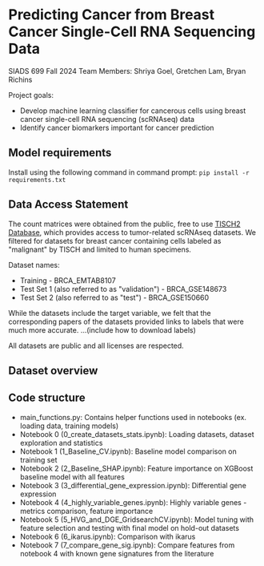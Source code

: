 # Predicting Cancer from Breast Cancer Single-Cell RNA Sequencing Data
SIADS 699 Fall 2024
Team Members: Shriya Goel, Gretchen Lam, Bryan Richins

Project goals:
- Develop machine learning classifier for cancerous cells using breast cancer single-cell RNA sequencing (scRNAseq) data
- Identify cancer biomarkers important for cancer prediction

## Model requirements
Install using the following command in command prompt:
```pip install -r requirements.txt```

## Data Access Statement
The count matrices were obtained from the public, free to use [TISCH2 Database](http://tisch.comp-genomics.org/gallery/?cancer=BRCA&celltype=Malignant&species=Human), which provides access to tumor-related scRNAseq datasets.
We filtered for datasets for breast cancer containing cells labeled as "malignant" by TISCH and limited to human specimens.

Dataset names:
  * Training - BRCA_EMTAB8107
  * Test Set 1 (also referred to as "validation") - BRCA_GSE148673
  * Test Set 2 (also referred to as "test") - BRCA_GSE150660

While the datasets include the target variable, we felt that the corresponding papers of the datasets provided links to labels that were much more accurate.
...(include how to download labels)

All datasets are public and all licenses are respected.


## Dataset overview


## Code structure
- main_functions.py: Contains helper functions used in notebooks (ex. loading data, training models)
- Notebook 0 (0_create_datasets_stats.ipynb): Loading datasets, dataset exploration and statistics
- Notebook 1 (1_Baseline_CV.ipynb): Baseline model comparison on training set
- Notebook 2 (2_Baseline_SHAP.ipynb): Feature importance on XGBoost baseline model with all features
- Notebook 3 (3_differential_gene_expression.ipynb): Differential gene expression
- Notebook 4 (4_highly_variable_genes.ipynb): Highly variable genes - metrics comparison, feature importance
- Notebook 5 (5_HVG_and_DGE_GridsearchCV.ipynb): Model tuning with feature selection and testing with final model on hold-out datasets
- Notebook 6 (6_ikarus.ipynb): Comparison with ikarus
- Notebook 7 (7_compare_gene_sig.ipynb): Compare features from notebook 4 with known gene signatures from the literature
